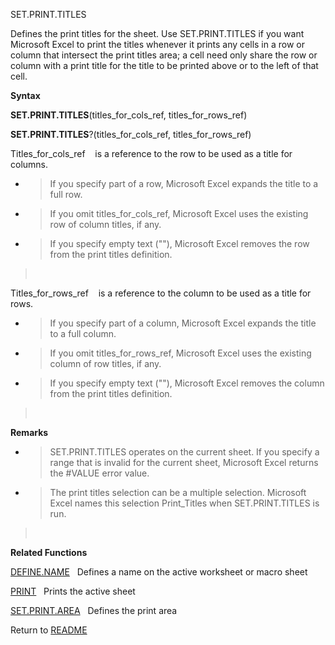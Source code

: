 SET.PRINT.TITLES

Defines the print titles for the sheet. Use SET.PRINT.TITLES if you want
Microsoft Excel to print the titles whenever it prints any cells in a
row or column that intersect the print titles area; a cell need only
share the row or column with a print title for the title to be printed
above or to the left of that cell.

**Syntax**

**SET.PRINT.TITLES**(titles\_for\_cols\_ref, titles\_for\_rows\_ref)

**SET.PRINT.TITLES**?(titles\_for\_cols\_ref, titles\_for\_rows\_ref)

Titles\_for\_cols\_ref&nbsp;&nbsp;&nbsp;&nbsp;is a reference to the row
to be used as a title for columns.

  - > If you specify part of a row, Microsoft Excel expands the title to
    > a full row.

  - > If you omit titles\_for\_cols\_ref, Microsoft Excel uses the
    > existing row of column titles, if any.

  - > If you specify empty text (""), Microsoft Excel removes the row
    > from the print titles definition.

> &nbsp;

Titles\_for\_rows\_ref&nbsp;&nbsp;&nbsp;&nbsp;is a reference to the
column to be used as a title for rows.

  - > If you specify part of a column, Microsoft Excel expands the title
    > to a full column.

  - > If you omit titles\_for\_rows\_ref, Microsoft Excel uses the
    > existing column of row titles, if any.

  - > If you specify empty text (""), Microsoft Excel removes the column
    > from the print titles definition.

> &nbsp;

**Remarks**

  - > SET.PRINT.TITLES operates on the current sheet. If you specify a
    > range that is invalid for the current sheet, Microsoft Excel
    > returns the \#VALUE error value.

  - > The print titles selection can be a multiple selection. Microsoft
    > Excel names this selection Print\_Titles when SET.PRINT.TITLES is
    > run.

> &nbsp;

**Related Functions**

[DEFINE.NAME](DEFINE.NAME.md)&nbsp;&nbsp;&nbsp;Defines a name on the active worksheet or
macro sheet

[PRINT](PRINT.md)&nbsp;&nbsp;&nbsp;Prints the active sheet

[SET.PRINT.AREA](SET.PRINT.AREA.md)&nbsp;&nbsp;&nbsp;Defines the print area



Return to [README](README.md)


